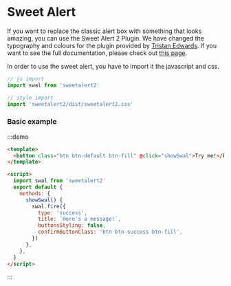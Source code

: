 # Sweet Alert

If you want to replace the classic alert box with something that looks amazing, you can use the Sweet Alert 2 Plugin.
We have changed the typography and colours for the plugin provided by [Tristan Edwards](https://twitter.com/t4t5).
If you want to see the full documentation, please check out [this page](https://sweetalert2.github.io/).

In order to use the sweet alert, you have to import it the javascript and css.

```js
// js import
import swal from 'sweetalert2'

// style import
import 'sweetalert2/dist/sweetalert2.css'
```

### Basic example

:::demo

```html
<template>
  <button class="btn btn-default btn-fill" @click="showSwal">Try me!</button>
</template>

<script>
  import swal from 'sweetalert2'
  export default {
    methods: {
      showSwal() {
        swal.fire({
          type: 'success',
          title: `Here's a message!`,
          buttonsStyling: false,
          confirmButtonClass: 'btn btn-success btn-fill',
        })
      },
    },
  }
</script>
```

:::

<script>
  import swal from 'sweetalert2';
  export default {
   props: ['slot-key'],
   methods: {
       showSwal () {
          swal.fire({
           type: 'success',
           title: `Here's a message!`,
           buttonsStyling: false,
           confirmButtonClass: 'btn btn-success btn-fill'
         })
       }
     }
  }
</script>
